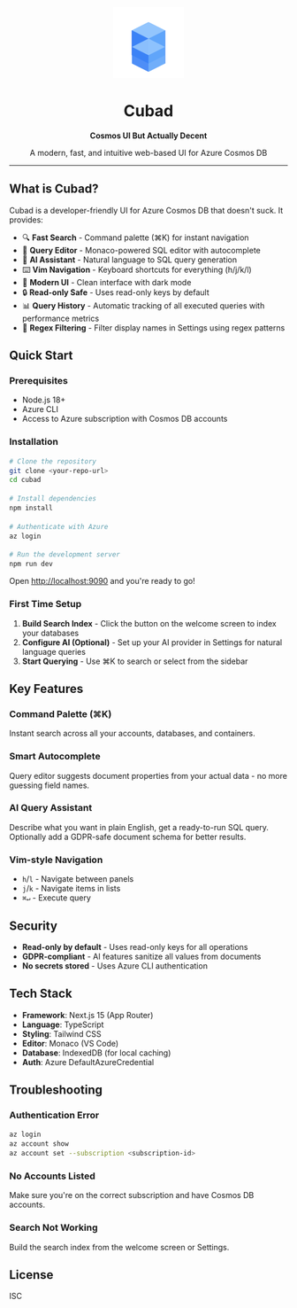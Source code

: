 <div align="center">
  <img src="app/icon.svg" width="128" height="128" alt="Cubad Logo">
  <h1>Cubad</h1>
  <p><strong>Cosmos UI But Actually Decent</strong></p>
  <p>A modern, fast, and intuitive web-based UI for Azure Cosmos DB</p>
</div>

---

## What is Cubad?

Cubad is a developer-friendly UI for Azure Cosmos DB that doesn't suck. It provides:

- 🔍 **Fast Search** - Command palette (⌘K) for instant navigation
- 📝 **Query Editor** - Monaco-powered SQL editor with autocomplete
- 🤖 **AI Assistant** - Natural language to SQL query generation
- ⌨️ **Vim Navigation** - Keyboard shortcuts for everything (h/j/k/l)
- 🎨 **Modern UI** - Clean interface with dark mode
- 🔒 **Read-only Safe** - Uses read-only keys by default
- 📊 **Query History** - Automatic tracking of all executed queries with performance metrics
- 🔧 **Regex Filtering** - Filter display names in Settings using regex patterns

## Quick Start

### Prerequisites

- Node.js 18+
- Azure CLI
- Access to Azure subscription with Cosmos DB accounts

### Installation

```bash
# Clone the repository
git clone <your-repo-url>
cd cubad

# Install dependencies
npm install

# Authenticate with Azure
az login

# Run the development server
npm run dev
```

Open [http://localhost:9090](http://localhost:9090) and you're ready to go!

### First Time Setup

1. **Build Search Index** - Click the button on the welcome screen to index your databases
2. **Configure AI (Optional)** - Set up your AI provider in Settings for natural language queries
3. **Start Querying** - Use ⌘K to search or select from the sidebar

## Key Features

### Command Palette (⌘K)
Instant search across all your accounts, databases, and containers.

### Smart Autocomplete
Query editor suggests document properties from your actual data - no more guessing field names.

### AI Query Assistant
Describe what you want in plain English, get a ready-to-run SQL query. Optionally add a GDPR-safe document schema for better results.

### Vim-style Navigation
- `h`/`l` - Navigate between panels
- `j`/`k` - Navigate items in lists
- `⌘↵` - Execute query

## Security

- **Read-only by default** - Uses read-only keys for all operations
- **GDPR-compliant** - AI features sanitize all values from documents
- **No secrets stored** - Uses Azure CLI authentication

## Tech Stack

- **Framework**: Next.js 15 (App Router)
- **Language**: TypeScript
- **Styling**: Tailwind CSS
- **Editor**: Monaco (VS Code)
- **Database**: IndexedDB (for local caching)
- **Auth**: Azure DefaultAzureCredential

## Troubleshooting

### Authentication Error
```bash
az login
az account show
az account set --subscription <subscription-id>
```

### No Accounts Listed
Make sure you're on the correct subscription and have Cosmos DB accounts.

### Search Not Working
Build the search index from the welcome screen or Settings.

## License

ISC
